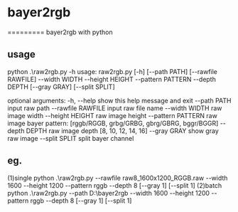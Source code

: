# bayer2rgb
=========
bayer2rgb with python


usage
------------
python .\raw2rgb.py -h
usage: raw2rgb.py [-h] [--path PATH] [--rawfile RAWFILE] --width WIDTH
                  --height HEIGHT --pattern PATTERN --depth DEPTH
                  [--gray GRAY] [--split SPLIT]

optional arguments:
  -h, --help         show this help message and exit
  --path PATH        input raw path
  --rawfile RAWFILE  input raw file name
  --width WIDTH      raw image width
  --height HEIGHT    raw image height
  --pattern PATTERN  raw image bayer pattern: [rggb/RGGB, grbg/GRBG,
                     gbrg/GBRG, bggr/BGGR]
  --depth DEPTH      raw image depth [8, 10, 12, 14, 16]
  --gray GRAY        show gray raw image
  --split SPLIT      split bayer channel
  

eg.
------------
(1)single python .\raw2rgb.py --rawfile raw8_1600x1200_RGGB.raw --width 1600 --height 1200 --pattern rggb --depth 8 [--gray 1] [--split 1]
(2)batch python .\raw2rgb.py --path D:\bayer2rgb --width 1600 --height 1200 --pattern rggb --depth 8 [--gray 1] [--split 1]